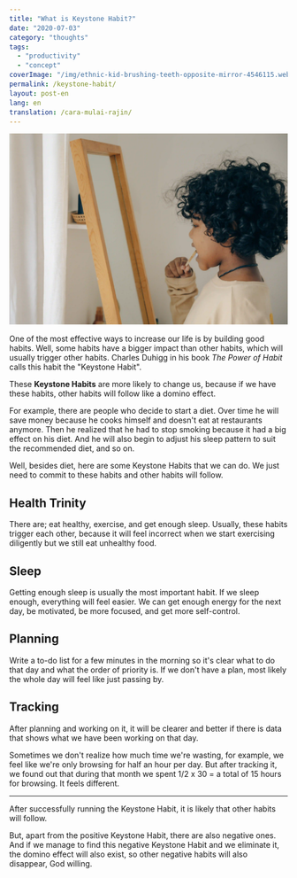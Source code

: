 ```yaml
---
title: "What is Keystone Habit?"
date: "2020-07-03"
category: "thoughts"
tags:
  - "productivity"
  - "concept"
coverImage: "/img/ethnic-kid-brushing-teeth-opposite-mirror-4546115.webp"
permalink: /keystone-habit/
layout: post-en
lang: en
translation: /cara-mulai-rajin/
---
```


![](/img/ethnic-kid-brushing-teeth-opposite-mirror-4546115.webp)

One of the most effective ways to increase our life is by building good habits. Well, some habits have a bigger impact than other habits, which will usually trigger other habits. Charles Duhigg in his book _The Power of Habit_ calls this habit the "Keystone Habit".

These **Keystone Habits** are more likely to change us, because if we have these habits, other habits will follow like a domino effect.

For example, there are people who decide to start a diet. Over time he will save money because he cooks himself and doesn't eat at restaurants anymore. Then he realized that he had to stop smoking because it had a big effect on his diet. And he will also begin to adjust his sleep pattern to suit the recommended diet, and so on.

Well, besides diet, here are some Keystone Habits that we can do. We just need to commit to these habits and other habits will follow.

## Health Trinity

There are; eat healthy, exercise, and get enough sleep. Usually, these habits trigger each other, because it will feel incorrect when we start exercising diligently but we still eat unhealthy food.

## Sleep

Getting enough sleep is usually the most important habit. If we sleep enough, everything will feel easier. We can get enough energy for the next day, be motivated, be more focused, and get more self-control.

## Planning

Write a to-do list for a few minutes in the morning so it's clear what to do that day and what the order of priority is. If we don't have a plan, most likely the whole day will feel like just passing by.

## Tracking

After planning and working on it, it will be clearer and better if there is data that shows what we have been working on that day.

Sometimes we don't realize how much time we're wasting, for example, we feel like we're only browsing for half an hour per day. But after tracking it, we found out that during that month we spent 1/2 x 30 = a total of 15 hours for browsing. It feels different.

---

After successfully running the Keystone Habit, it is likely that other habits will follow.

But, apart from the positive Keystone Habit, there are also negative ones. And if we manage to find this negative Keystone Habit and we eliminate it, the domino effect will also exist, so other negative habits will also disappear, God willing.

